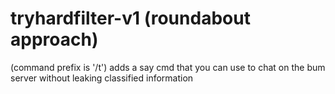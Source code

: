 # tryhardfilter-v1 (roundabout approach)

(command prefix is '/t') adds a say cmd that you can use to chat on the bum server without leaking classified information
